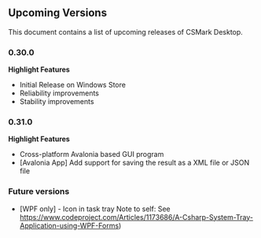 ## Upcoming Versions
This document contains a list of upcoming releases of CSMark Desktop.

### 0.30.0
 **Highlight Features**
 * Initial Release on Windows Store
 * Reliability improvements
 * Stability improvements

### 0.31.0
 **Highlight Features**
 * Cross-platform Avalonia based GUI program
 * [Avalonia App] Add support for saving the result as a XML file or JSON file


### Future versions
* [WPF only] - Icon in task tray
Note to self: See https://www.codeproject.com/Articles/1173686/A-Csharp-System-Tray-Application-using-WPF-Forms)